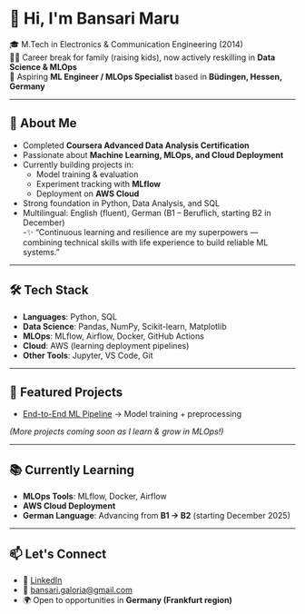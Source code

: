 # 👋 Hi, I'm Bansari Maru

🎓 M.Tech in Electronics & Communication Engineering (2014)  
👩‍👧 Career break for family (raising kids), now actively reskilling in **Data Science & MLOps**  
🚀 Aspiring **ML Engineer / MLOps Specialist** based in **Büdingen, Hessen, Germany**  

---

## 🔹 About Me  

- Completed **Coursera Advanced Data Analysis Certification**  
- Passionate about **Machine Learning, MLOps, and Cloud Deployment**  
- Currently building projects in:  
  - Model training & evaluation  
  - Experiment tracking with **MLflow**  
  - Deployment on **AWS Cloud**  
- Strong foundation in Python, Data Analysis, and SQL  
- Multilingual: English (fluent), German (B1 – Beruflich, starting B2 in December)  
-✨ “Continuous learning and resilience are my superpowers — combining technical skills with life experience to build reliable ML systems.”  
---

## 🛠️ Tech Stack  

- **Languages**: Python, SQL  
- **Data Science**: Pandas, NumPy, Scikit-learn, Matplotlib  
- **MLOps**: MLflow, Airflow, Docker, GitHub Actions  
- **Cloud**: AWS (learning deployment pipelines)  
- **Other Tools**: Jupyter, VS Code, Git  

---

## 📂 Featured Projects  

- [End-to-End ML Pipeline](https://github.com/yourrepo) → Model training + preprocessing 


*(More projects coming soon as I learn & grow in MLOps!)*  

---

## 📚 Currently Learning  

- **MLOps Tools**: MLflow, Docker, Airflow  
- **AWS Cloud Deployment**  
- **German Language**: Advancing from **B1 → B2** (starting December 2025)  

---

## 📫 Let's Connect  

- 💼 [LinkedIn](www.linkedin.com/in/bansari-maru-84151980)  
- 📧 bansari.galoria@gmail.com
- 🌍 Open to opportunities in **Germany (Frankfurt region)**  








